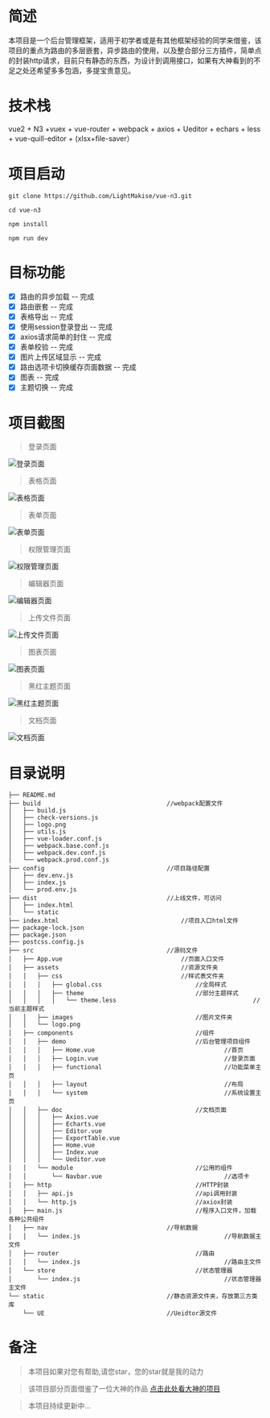 
# 简述
本项目是一个后台管理框架，适用于初学者或是有其他框架经验的同学来借鉴，该项目的重点为路由的多层嵌套，异步路由的使用，以及整合部分三方插件，简单点的封装http请求，目前只有静态的东西，为设计到调用接口，如果有大神看到的不足之处还希望多多包涵，多提宝贵意见。


# 技术栈

vue2 + N3 +vuex + vue-router + webpack + axios + Ueditor + echars + less + vue-quill-editor + (xlsx+file-saver）

# 项目启动

	git clone https://github.com/LightMakise/vue-n3.git

	cd vue-n3

	npm install

	npm run dev

# 目标功能
- [x] 路由的异步加载 -- 完成
- [x] 路由嵌套 -- 完成
- [x] 表格导出 -- 完成
- [x] 使用session登录登出 -- 完成
- [x] axios请求简单的封住 -- 完成
- [x] 表单校验 -- 完成
- [x] 图片上传区域显示 -- 完成
- [x] 路由选项卡切换缓存页面数据 -- 完成
- [x] 图表 -- 完成
- [x] 主题切换 -- 完成

# 项目截图
> 登录页面

![登录页面](./demo-img/login.png)

> 表格页面

![表格页面](./demo-img/table.png)

> 表单页面

![表单页面](./demo-img/form.png)

> 权限管理页面

![权限管理页面](./demo-img/authority.png)

> 编辑器页面

![编辑器页面](./demo-img/editor.png)

> 上传文件页面

![上传文件页面](./demo-img/upload.png)

> 图表页面

![图表页面](./demo-img/charts.png)

> 黑红主题页面

![黑红主题页面](./demo-img/theme.png)

> 文档页面

![文档页面](./demo-img/doc.png)


# 目录说明
```
├── README.md
├── build 	 						        //webpack配置文件
│   ├── build.js
│   ├── check-versions.js
│   ├── logo.png
│   ├── utils.js
│   ├── vue-loader.conf.js
│   ├── webpack.base.conf.js
│   ├── webpack.dev.conf.js
│   └── webpack.prod.conf.js
├── config							        //项目路径配置
│   ├── dev.env.js
│   ├── index.js
│   └── prod.env.js
├── dist							        //上线文件，可访问
│   ├── index.html
│   └── static
├── index.html							        //项目入口html文件
├── package-lock.json
├── package.json
├── postcss.config.js
├── src								        //源码文件
│   ├── App.vue							        //页面入口文件
│   ├── assets							        //资源文件夹
│   │   ├── css							        //样式表文件夹
│   │   │   ├── global.css					        //全局样式
│   │   │   ├── theme						        //部分主题样式
│   │   │   │   └── theme.less 		                                //当前主题样式
│   │   ├── images					                //图片文件夹
│   │   └── logo.png
│   ├── components					                //组件
│   │   ├── demo					                //后台管理项目组件
│   │   │   ├── Home.vue			                        //首页
│   │   │   ├── Login.vue			                        //登录页面
│   │   │   ├── functional			                        //功能菜单主页
│   │   │   ├── layout				                        //布局
│   │   │   └── system				                        //系统设置主页
│   │   ├── doc						                //文档页面
│   │   │   ├── Axios.vue
│   │   │   ├── Echarts.vue
│   │   │   ├── Editor.vue
│   │   │   ├── ExportTable.vue
│   │   │   ├── Home.vue
│   │   │   ├── Index.vue
│   │   │   └── Ueditor.vue
│   │   └── module					                //公用的组件
│   │       └── Navbar.vue			                        //选项卡
│   ├── http						                //HTTP封装
│   │   ├── api.js					                //api调用封装
│   │   └── http.js					                //axiox封装
│   ├── main.js						                //程序入口文件，加载各种公共组件
│   ├── nav							        //导航数据
│   │   └── index.js				                        //导航数据主文件
│   ├── router						                //路由
│   │   └── index.js				                        //路由主文件
│   └── store						                //状态管理器
│       └── index.js				                        //状态管理器主文件
└── static							        //静态资源文件夹，存放第三方类库
    └── UE							        //Ueidtor源文件

```

# 备注

> 本项目如果对您有帮助,请您star，您的star就是我的动力

> 该项目部分页面借鉴了一位大神的作品 [点击此处看大神的项目](https://github.com/N3-components/N3-admin) 

> 本项目持续更新中...